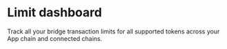 
# Limit dashboard
Track all your bridge transaction limits for all supported tokens across your App chain and connected chains.
